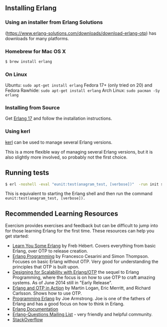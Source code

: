 ## Installing Erlang

### Using an installer from Erlang Solutions

(https://www.erlang-solutions.com/downloads/download-erlang-otp) has downloads for
many platforms.

### Homebrew for Mac OS X

```bash
$ brew install erlang
```

### On Linux

Ubuntu: `sudo apt-get install erlang`
Fedora 17+ (only tried on 20) and Fedora Rawhide: `sudo apt-get install erlang`
Arch Linux: `sudo pacman -Sy erlang` 

### Installing from Source

Get [Erlang 17](http://www.erlang.org/download.html) and follow the installation
instructions.


### Using kerl 

[kerl](https://github.com/spawngrid/kerl) can be used to manage several Erlang
versions.

This is a more flexible way of managing several Erlang versions, but it is also
slightly more involved, so probably not the first choice.

## Running tests

```bash
$ erl -noshell -eval "eunit:test(anagram_test, [verbose])"  -run init stop
```

This is equivalent to starting the Erlang shell and then run the command
`eunit:test(anagram_test, [verbose]).` 


## Recommended Learning Resources

Exercism provides exercises and feedback but can be difficult to jump into for those
learning Erlang for the first time. These resources can help you get started:

* [Learn You Some Erlang](http://learnyousomeerlang.com) by Freb Hébert. Covers
  everything from basic Erlang, over OTP to release creation.
* [Erlang Programming](http://shop.oreilly.com/product/9780596518189.do) by Francesco
  Cesarini and Simon Thompson. Focuses on basic Erlang without OTP. Very good for
  understanding the principles that OTP is built upon.
*
  [Designing for Scalability with Erlang/OTP](http://shop.oreilly.com/product/0636920024149.do)
  the sequel to Erlang Programming, where the focus is on how to use OTP to craft
  amazing systems. As of June 2014 still in "Early Release".
* [Erlang and OTP in Action](http://manning.com/logan/) by Martin Logan, Eric
  Merritt, and Richard Carlsson. Shows how to use OTP.
* [Programming Erlang](http://shop.oreilly.com/product/9781937785536.do) by Joe
  Armstrong. Joe is one of the fathers of Erlang and has a good focus on how to think
  in Erlang.
* [Erlang Documentation](http://www.erlang.org/doc.html)
* [Erlang-Questions Mailing List](http://erlang.org/pipermail/erlang-questions/) -
  very friendly and helpful community.
* [StackOverflow](http://stackoverflow.com/)

